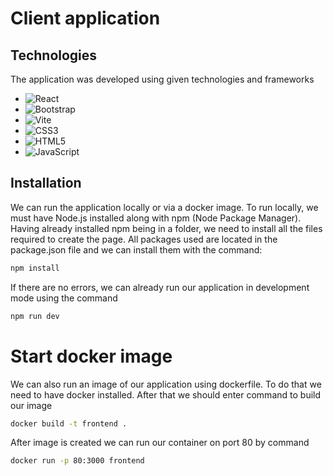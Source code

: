 # Client application
## Technologies
The application was developed using given technologies and frameworks
* ![React][react-shield]
* ![Bootstrap][bootstrap-shield]
* ![Vite](https://img.shields.io/static/v1?style=for-the-badge&message=Vite&color=646CFF&logo=Vite&logoColor=FFFFFF&label=)
* ![CSS3](https://img.shields.io/static/v1?style=for-the-badge&message=CSS3&color=1572B6&logo=CSS3&logoColor=FFFFFF&label=)
* ![HTML5](https://img.shields.io/static/v1?style=for-the-badge&message=HTML5&color=E34F26&logo=HTML5&logoColor=FFFFFF&label=)
* ![JavaScript](https://img.shields.io/static/v1?style=for-the-badge&message=JavaScript&color=222222&logo=JavaScript&logoColor=F7DF1E&label=)

## Installation
We can run the application locally or via a docker image. To run locally, we must have Node.js installed along with npm (Node Package Manager). Having already installed npm being in a folder, we need to install all the files required to create the page. All packages used are located in the package.json file and we can install them with the command:
```sh
npm install
```
If there are no errors, we can already run our application in development mode using the command
```sh
npm run dev
```
# Start docker image
We can also run an image of our application using dockerfile. To do that we need to have docker installed. After that we should enter command to build our image
```sh
docker build -t frontend .
```
After image is created we can run our container on port 80 by command
``` sh
docker run -p 80:3000 frontend 
```


<!-- MARKDOWN LINKS & IMAGES -->
<!-- https://www.markdownguide.org/basic-syntax/#reference-style-links -->
[react-shield]: https://img.shields.io/badge/-ReactJs-61DAFB?logo=react&logoColor=white&style=for-the-badge
[bootstrap-shield]: https://img.shields.io/badge/Bootstrap-563D7C?style=for-the-badge&logo=bootstrap&logoColor=white


